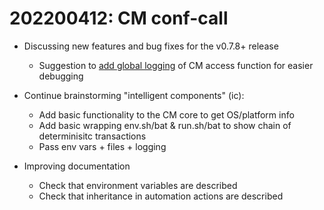 # 202200412: CM conf-call

* Discussing new features and bug fixes for the v0.7.8+ release
  * Suggestion to [add global logging](https://github.com/mlcommons/ck/issues/227) of CM access function for easier debugging

* Continue brainstorming "intelligent components" (ic):
  * Add basic functionality to the CM core to get OS/platform info
  * Add basic wrapping env.sh/bat & run.sh/bat to show chain of determinisitc transactions
  * Pass env vars + files + logging

* Improving documentation
  * Check that environment variables are described
  * Check that inheritance in automation actions are described
